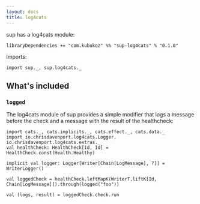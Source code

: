 ```yaml
---
layout: docs
title: log4cats
---
```


sup has a log4cats module:

```
libraryDependencies += "com.kubukoz" %% "sup-log4cats" % "0.1.0"
```

Imports:
```tut:silent
import sup._, sup.log4cats._
```

## What's included

### `logged`

The log4cats module of sup provides a simple modifier that logs a message before the check
and a message with the result of the healthcheck:

```tut:book
import cats._, cats.implicits._, cats.effect._, cats.data._
import io.chrisdavenport.log4cats.Logger, io.chrisdavenport.log4cats.extras._
val healthCheck: HealthCheck[Id, Id] = HealthCheck.const(Health.Healthy)

implicit val logger: Logger[Writer[Chain[LogMessage], ?]] = WriterLogger()
 
val loggedCheck = healthCheck.leftMapK(WriterT.liftK[Id, Chain[LogMessage]]).through(logged("foo"))
  
val (logs, result) = loggedCheck.check.run
``` 
